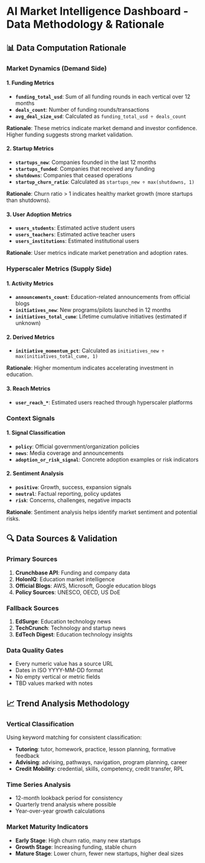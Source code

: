 # AI Market Intelligence Dashboard - Data Methodology & Rationale

## 📊 Data Computation Rationale

### **Market Dynamics (Demand Side)**

#### **1. Funding Metrics**
- **`funding_total_usd`**: Sum of all funding rounds in each vertical over 12 months
- **`deals_count`**: Number of funding rounds/transactions
- **`avg_deal_size_usd`**: Calculated as `funding_total_usd ÷ deals_count`

**Rationale**: These metrics indicate market demand and investor confidence. Higher funding suggests strong market validation.

#### **2. Startup Metrics**
- **`startups_new`**: Companies founded in the last 12 months
- **`startups_funded`**: Companies that received any funding
- **`shutdowns`**: Companies that ceased operations
- **`startup_churn_ratio`**: Calculated as `startups_new ÷ max(shutdowns, 1)`

**Rationale**: Churn ratio > 1 indicates healthy market growth (more startups than shutdowns).

#### **3. User Adoption Metrics**
- **`users_students`**: Estimated active student users
- **`users_teachers`**: Estimated active teacher users
- **`users_institutions`**: Estimated institutional users

**Rationale**: User metrics indicate market penetration and adoption rates.

### **Hyperscaler Metrics (Supply Side)**

#### **1. Activity Metrics**
- **`announcements_count`**: Education-related announcements from official blogs
- **`initiatives_new`**: New programs/pilots launched in 12 months
- **`initiatives_total_cume`**: Lifetime cumulative initiatives (estimated if unknown)

#### **2. Derived Metrics**
- **`initiative_momentum_pct`**: Calculated as `initiatives_new ÷ max(initiatives_total_cume, 1)`

**Rationale**: Higher momentum indicates accelerating investment in education.

#### **3. Reach Metrics**
- **`user_reach_*`**: Estimated users reached through hyperscaler platforms

### **Context Signals**

#### **1. Signal Classification**
- **`policy`**: Official government/organization policies
- **`news`**: Media coverage and announcements
- **`adoption_or_risk_signal`**: Concrete adoption examples or risk indicators

#### **2. Sentiment Analysis**
- **`positive`**: Growth, success, expansion signals
- **`neutral`**: Factual reporting, policy updates
- **`risk`**: Concerns, challenges, negative impacts

**Rationale**: Sentiment analysis helps identify market sentiment and potential risks.

## 🔍 Data Sources & Validation

### **Primary Sources**
1. **Crunchbase API**: Funding and company data
2. **HolonIQ**: Education market intelligence
3. **Official Blogs**: AWS, Microsoft, Google education blogs
4. **Policy Sources**: UNESCO, OECD, US DoE

### **Fallback Sources**
1. **EdSurge**: Education technology news
2. **TechCrunch**: Technology and startup news
3. **EdTech Digest**: Education technology insights

### **Data Quality Gates**
- Every numeric value has a source URL
- Dates in ISO YYYY-MM-DD format
- No empty vertical or metric fields
- TBD values marked with notes

## 📈 Trend Analysis Methodology

### **Vertical Classification**
Using keyword matching for consistent classification:
- **Tutoring**: tutor, homework, practice, lesson planning, formative feedback
- **Advising**: advising, pathways, navigation, program planning, career
- **Credit Mobility**: credential, skills, competency, credit transfer, RPL

### **Time Series Analysis**
- 12-month lookback period for consistency
- Quarterly trend analysis where possible
- Year-over-year growth calculations

### **Market Maturity Indicators**
- **Early Stage**: High churn ratio, many new startups
- **Growth Stage**: Increasing funding, stable churn
- **Mature Stage**: Lower churn, fewer new startups, higher deal sizes
